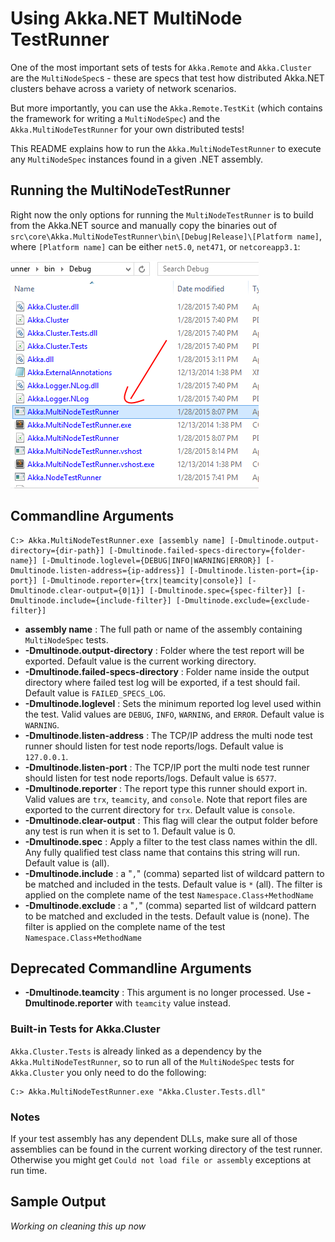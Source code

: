 # Using Akka.NET MultiNode TestRunner

One of the most important sets of tests for `Akka.Remote` and `Akka.Cluster` are the `MultiNodeSpec`s - these are specs that test how distributed Akka.NET clusters behave across a variety of network scenarios.

But more importantly, you can use the `Akka.Remote.TestKit` (which contains the framework for writing a `MultiNodeSpec`) and the `Akka.MultiNodeTestRunner` for your own distributed tests!

This README explains how to run the `Akka.MultiNodeTestRunner` to execute any `MultiNodeSpec` instances found in a given .NET assembly.

## Running the MultiNodeTestRunner

Right now the only options for running the `MultiNodeTestRunner` is to build from the Akka.NET source and manually copy the binaries out of `src\core\Akka.MultiNodeTestRunner\bin\[Debug|Release]\[Platform name]`, where `[Platform name]` can be either `net5.0`, `net471`, or `netcoreapp3.1`:

![MultiNodeTestRunner binaries](../../../documentation/wiki/images/multinode-teskit/multi-node-testrunner-binaries.png)

## Commandline Arguments

```
C:> Akka.MultiNodeTestRunner.exe [assembly name] [-Dmultinode.output-directory={dir-path}] [-Dmultinode.failed-specs-directory={folder-name}] [-Dmultinode.loglevel={DEBUG|INFO|WARNING|ERROR}] [-Dmultinode.listen-address={ip-address}] [-Dmultinode.listen-port={ip-port}] [-Dmultinode.reporter={trx|teamcity|console}] [-Dmultinode.clear-output={0|1}] [-Dmultinode.spec={spec-filter}] [-Dmultinode.include={include-filter}] [-Dmultinode.exclude={exclude-filter}] 
```

- __assembly name__ : The full path or name of the assembly containing `MultiNodeSpec` tests.
- __-Dmultinode.output-directory__ : Folder where the test report will be exported. Default value is the current working directory.
- __-Dmultinode.failed-specs-directory__ : Folder name inside the output directory where failed test log will be exported, if a test should fail. Default value is `FAILED_SPECS_LOG`.
- __-Dmultinode.loglevel__ : Sets the minimum reported log level used within the test. Valid values are `DEBUG`, `INFO`, `WARNING`, and `ERROR`. Default value is `WARNING`.
- __-Dmultinode.listen-address__ : The TCP/IP address the multi node test runner should listen for test node reports/logs. Default value is `127.0.0.1`.
- __-Dmultinode.listen-port__ : The TCP/IP port the multi node test runner should listen for test node reports/logs. Default value is `6577`.
- __-Dmultinode.reporter__ : The report type this runner should export in. Valid values are `trx`, `teamcity`, and `console`. Note that report files are exported to the current directory for `trx`. Default value is `console`.
- __-Dmultinode.clear-output__ : This flag will clear the output folder before any test is run when it is set to 1. Default value is 0.
- __-Dmultinode.spec__ : Apply a filter to the test class names within the dll. Any fully qualified test class name that contains this string will run. Default value is (all).
- __-Dmultinode.include__ : a "`,`" (comma) separted list of wildcard pattern to be matched and included in the tests. Default value is `*` (all). The filter is applied on the complete name of the test `Namespace.Class+MethodName`
- __-Dmultinode.exclude__ : a "`,`" (comma) separted list of wildcard pattern to be matched and excluded in the tests. Default value is (none). The filter is applied on the complete name of the test `Namespace.Class+MethodName`

## Deprecated Commandline Arguments
- __-Dmultinode.teamcity__ : This argument is no longer processed. Use __-Dmultinode.reporter__ with `teamcity` value instead.

### Built-in Tests for Akka.Cluster

`Akka.Cluster.Tests` is already linked as a dependency by the `Akka.MultiNodeTestRunner`, so to run all of the `MultiNodeSpec` tests for `Akka.Cluster` you only need to do the following:

    C:> Akka.MultiNodeTestRunner.exe "Akka.Cluster.Tests.dll"

### Notes

If your test assembly has any dependent DLLs, make sure all of those assemblies can be found in the current working directory of the test runner. Otherwise you might get `Could not load file or assembly` exceptions at run time.

## Sample Output

*Working on cleaning this up now*



